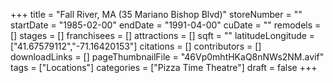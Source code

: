 +++
title = "Fall River, MA (35 Mariano Bishop Blvd)"
storeNumber = ""
startDate = "1985-02-00"
endDate = "1991-04-00"
cuDate = ""
remodels = []
stages = []
franchisees = []
attractions = []
sqft = ""
latitudeLongitude = ["41.67579112","-71.16420153"]
citations = []
contributors = []
downloadLinks = []
pageThumbnailFile = "46Vp0mhtHKaQ8nNWs2NM.avif"
tags = ["Locations"]
categories = ["Pizza Time Theatre"]
draft = false
+++
